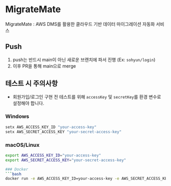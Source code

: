 # MigrateMate
MigrateMate : AWS DMS를 활용한 클라우드 기반 데이터 마이그레이션 자동화 서비스

## Push
1. push는 반드시 main이 아닌 새로운 브랜치에 파서 진행 (Ex: `sohyun/login`)
2. 이후 PR을 통해 main으로 merge

## 테스트 시 주의사항
- 회원가입/로그인 구현 전 테스트를 위해 `accessKey` 및 `secretKey`를 환경 변수로 설정해야 합니다.
  
### Windows  
```bash
setx AWS_ACCESS_KEY_ID "your-access-key"
setx AWS_SECRET_ACCESS_KEY "your-secret-access-key"
```

### macOS/Linux
```bash
export AWS_ACCESS_KEY_ID="your-access-key"
export AWS_SECRET_ACCESS_KEY="your-secret-access-key"

### Docker
```bash
docker run -e AWS_ACCESS_KEY_ID=your-access-key -e AWS_SECRET_ACCESS_KEY=your-secret-access-key my-docker-image
